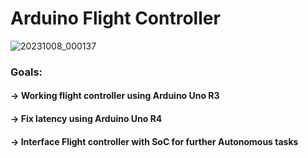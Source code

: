 # Arduino Flight Controller
![20231008_000137](https://github.com/AllenP3/arduino_Flight_Controller/assets/72021357/76c6ed7d-010e-47dc-ab1b-0f57526924f3)
### Goals: 
#### -> Working flight controller using Arduino Uno R3

#### -> Fix latency using Arduino Uno R4
#### -> Interface Flight controller with SoC for further Autonomous tasks





